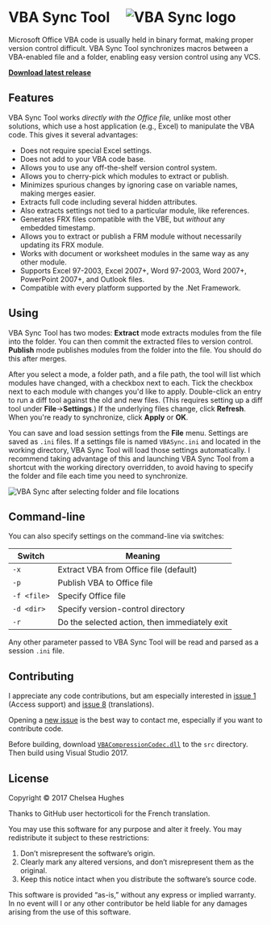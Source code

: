 # VBA Sync Tool&#x2001;![VBA Sync logo](http://i.imgur.com/sQAsBy4.png)

Microsoft Office VBA code is usually held in binary format, making proper
version control difficult. VBA Sync Tool synchronizes macros between a
VBA-enabled file and a folder, enabling easy version control using any VCS.

[**Download latest release**](https://github.com/chelh/VBASync/releases/latest)

## Features
VBA Sync Tool works *directly with the Office file,* unlike most
other solutions, which use a host application (e.g., Excel) to manipulate
the VBA code. This gives it several advantages:
  * Does not require special Excel settings.
  * Does not add to your VBA code base.
  * Allows you to use any off-the-shelf version control system.
  * Allows you to cherry-pick which modules to extract or publish.
  * Minimizes spurious changes by ignoring case on variable names,
    making merges easier.
  * Extracts full code including several hidden attributes.
  * Also extracts settings not tied to a particular module,
    like references.
  * Generates FRX files compatible with the VBE, but
    *without* any embedded timestamp.
  * Allows you to extract or publish a FRM module without necessarily
    updating its FRX module.
  * Works with document or worksheet modules in the same way
    as any other module.
  * Supports Excel 97-2003, Excel 2007+, Word 97-2003, Word 2007+,
    PowerPoint 2007+, and Outlook files.
  * Compatible with every platform supported by the .Net Framework.

## Using
VBA Sync Tool has two modes: **Extract**&nbsp;mode extracts modules
from the file into the folder. You can then commit the extracted files
to version control. **Publish**&nbsp;mode publishes modules from
the folder into the file. You should do this after merges.

After you select a mode, a folder path, and a file path, the tool will
list which modules have changed, with a checkbox next to each. Tick
the checkbox next to each module with changes you'd like to apply.
Double-click an entry to run a diff tool against the old and new files.
(This requires setting up a diff tool under **File**→**Settings**.)
If the underlying files change, click **Refresh**. When you're ready
to synchronize, click **Apply** or **OK**.

You can save and load session settings from the **File** menu. Settings
are saved as `.ini` files. If a settings file is named `VBASync.ini`
and located in the working directory, VBA Sync Tool will load those
settings automatically. I recommend taking advantage of this and
launching VBA Sync Tool from a shortcut with the working directory overridden,
to avoid having to specify the folder and file each time you need to synchronize.

![VBA Sync after selecting folder and file locations](http://i.imgur.com/GrXx2VH.png)

## Command-line
You can also specify settings on the command-line via switches:

Switch | Meaning
------ | ------
`-x`   | Extract VBA from Office file (default)
`-p`   | Publish VBA to Office file
`-f <file>` | Specify Office file
`-d <dir>` | Specify version-control directory
`-r`   | Do the selected action, then immediately exit

Any other parameter passed to VBA Sync Tool will be read and parsed as a session `.ini` file.

## Contributing
I appreciate any code contributions, but am especially interested
in [issue 1](https://github.com/chelh/VBASync/issues/1) (Access support)
and [issue 8](https://github.com/chelh/VBASync/issues/8) (translations).

Opening a [new issue](https://github.com/chelh/VBASync/issues/new) is
the best way to contact me, especially if you want to contribute code.

Before building, download [`VBACompressionCodec.dll`](https://github.com/chelh/VBACompressionCodec/releases)
to the `src` directory. Then build using Visual Studio 2017.

## License
Copyright © 2017 Chelsea Hughes

Thanks to GitHub user hectorticoli for the French translation.

You may use this software for any purpose and alter it freely.
You may redistribute it subject to these restrictions:

 1. Don’t misrepresent the software’s origin.
 2. Clearly mark any altered versions, and don’t misrepresent them
    as the original.
 3. Keep this notice intact when you distribute the software’s
    source code.

This software is provided “as-is,” without any express or
implied warranty. In no event will I or any other contributor
be held liable for any damages arising from the use of this software.
